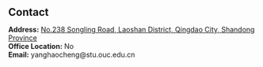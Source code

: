 <h1 id="contact"></h1>

<h2 style="margin: 30px 0px 10px;">Contact</h2>

<p><strong>Address:</strong> <a href="https://www.google.com/maps/place/%E4%B8%AD%E5%9B%BD%E6%B5%B7%E6%B4%8B%E5%A4%A7%E5%AD%A6%E5%B4%82%E5%B1%B1%E6%A0%A1%E5%8C%BA%EF%BC%88%E8%A5%BF%E5%8C%97%E9%97%A8%EF%BC%89/@36.163991,120.4947461,17z/data=!3m1!4b1!4m6!3m5!1s0x35961532ee59e4c3:0x70c3adec7b5d76ea!8m2!3d36.163991!4d120.497321!16s%2Fg%2F1tm10ld1?entry=ttu">No.238 Songling Road, Laoshan District, Qingdao City, Shandong Province</a>
<br />
<strong>Office Location:</strong> No
<br />
<strong>Email:</strong> <email>yanghaocheng@stu.ouc.edu.cn</email>
<br />
<!-- <strong>Phone:</strong> </p> -->
<!-- <p style="text-align: left;"><iframe src="https://docs.google.com/forms/d/e/1FAIpQLSeFJTf6Nq_juYt4YNHpMSA5JOIDjsyAG3BjNEWdyAJfhfO11w/viewform?embedded=true&hl=en" width="640" scrolling="no" height="780" frameborder="0" marginheight="0" marginwidth="0">Loading…</iframe></p> -->
